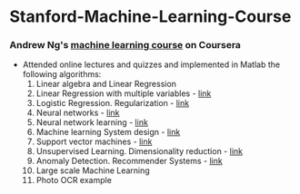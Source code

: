 
# Stanford-Machine-Learning-Course
### Andrew Ng's [machine learning course](https://www.coursera.org/learn/machine-learning) on Coursera

- Attended online lectures and quizzes and implemented in Matlab the following algorithms:
	1.  Linear algebra and Linear Regression
	2.  Linear Regression with multiple variables - [link](week2)
	3.  Logistic Regression. Regularization - [link](week3)
	4.  Neural networks - [link](week4)
	5.  Neural network learning - [link](week5)
	6.  Machine learning System design - [link](week6)
	7.  Support vector machines - [link](week7)
	8.  Unsupervised Learning. Dimensionality reduction - [link](week8)
	9.  Anomaly Detection. Recommender Systems - [link](week9)
	10. Large scale Machine Learning 
	11. Photo OCR example 

